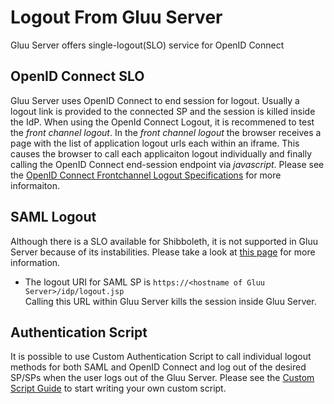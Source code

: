 # Logout From Gluu Server
Gluu Server offers single-logout(SLO) service for OpenID Connect

## OpenID Connect SLO
Gluu Server uses OpenID Connect to end session for logout. 
Usually a logout link is provided to the connected SP and the session 
is killed inside the IdP. When using the OpenId Connect Logout, it is 
recommened to test the _front channel logout_. In the _front channel 
logout_ the browser receives a page with the list of application 
logout urls each within an iframe. This causes the browser to call each 
applicaiton logout individually and finally calling the OpenID Connect 
end-session endpoint via _javascript_. 
Please see the [OpenID Connect Frontchannel Logout Specifications](http://openid.net/specs/openid-connect-frontchannel-1_0.html) for more informaiton.

## SAML Logout
Although there is a SLO available for Shibboleth, 
it is not supported in Gluu Server because of its instabilities. 
Please take a look at [this page](https://wiki.shibboleth.net/confluence/display/CONCEPT/SLOIssues) for more information.

* The logout URI for SAML SP is `https://<hostname of Gluu Server>/idp/logout.jsp`<br/> Calling this URL within Gluu Server kills the session inside Gluu Server.

## Authentication Script
It is possible to use Custom Authentication Script to call individual 
logout methods for both SAML and OpenID Connect and log out of the 
desired SP/SPs when the user logs out of the Gluu Server. 
Please see the [Custom Script Guide](https://gluu.org/docs/customize/auth-script/) to start writing your own custom script. 
